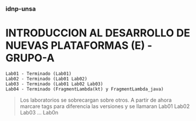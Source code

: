 ### idnp-unsa
# INTRODUCCION AL DESARROLLO DE NUEVAS PLATAFORMAS (E) - GRUPO-A

```
Lab01 - Terminado (Lab01) 
Lab02 - Terminado (Lab01 Lab02)
Lab03 - Terminado (Lab01 Lab02 Lab03)
Lab04 - Terminado (FragmentLambda(kt) y FragmentLambda_java)
```

>Los laboratorios se sobrecargan sobre otros. A partir de ahora marcare tags para diferencia las versiones y se llamaran Lab01 Lab02 Lab03 ... Lab0n
